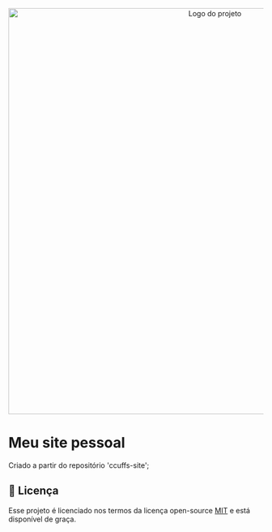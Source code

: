 <p align="center">
    <img width="800" src="https://github.com/ccuffs/identidade-visual/blob/master/logos/bg-transparent/cc-logo-bg-transparent.png?raw=true" title="Logo do projeto"><br />
</p>

# Meu site pessoal

Criado a partir do repositório 'ccuffs-site';


## 🎫 Licença

Esse projeto é licenciado nos termos da licença open-source [MIT](https://choosealicense.com/licenses/mit) e está disponível de graça.
